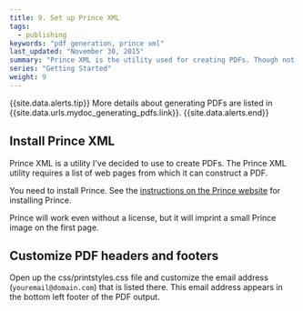 ```yaml
---
title: 9. Set up Prince XML
tags:
  - publishing
keywords: "pdf generation, prince xml"
last_updated: "November 30, 2015"
summary: "Prince XML is the utility used for creating PDFs. Though not free, this utility gets a list of links and compiles them into a PDF."
series: "Getting Started"
weight: 9
---
```


{{site.data.alerts.tip}} More details about generating PDFs are listed in {{site.data.urls.mydoc_generating_pdfs.link}}. {{site.data.alerts.end}}

## Install Prince XML

Prince XML is a utility I've decided to use to create PDFs. The Prince XML utility requires a list of web pages from which it can construct a PDF.

You need to install Prince. See the [instructions on the Prince website](http://www.princexml.com/doc/installing/#macosx) for installing Prince.

Prince will work even without a license, but it will imprint a small Prince image on the first page.

## Customize PDF headers and footers

Open up the css/printstyles.css file and customize the email address (`youremail@domain.com`) that is listed there. This email address appears in the bottom left footer of the PDF output.

